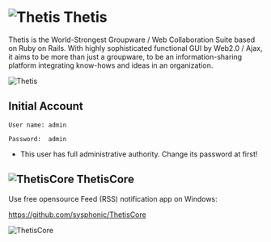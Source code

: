 ![Thetis](https://sysphonic.github.io/thetis/img/thetis_symbol.png) Thetis
======

Thetis is the World-Strongest Groupware / Web Collaboration Suite
based on Ruby on Rails.
With highly sophisticated functional GUI by Web2.0 / Ajax, it aims
to be more than just a groupware, to be an information-sharing
platform integrating know-hows and ideas in an organization.

![Thetis](https://sysphonic.github.io/thetis/img/thetis_logo_org_mini.png)

## Initial Account

    User name: admin

    Password:  admin

* This user has full administrative authority. Change its password at first!


## ![ThetisCore](https://sysphonic.github.io/thetis/img/feed-icon-28x28.png) ThetisCore

Use free opensource Feed (RSS) notification app on Windows:

https://github.com/sysphonic/ThetisCore

![ThetisCore](https://sysphonic.github.io/thetis/img/thetiscore2.png)

